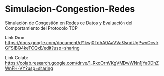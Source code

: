 # Simulacion-Congestion-Redes

Simulación de Congestión en Redes de Datos y Evaluación del Comportamiento del Protocolo TCP

Link Doc: https://docs.google.com/document/d/1kwj0TdhA0AaVVa8lsqdUgPwvOcvIrGFSIBQ4keTCQxE/edit?usp=sharing


Link Colab: https://colab.research.google.com/drive/1_RkoOrnVKgVMDwWNn1jYa0DhZWnFH-VY?usp=sharing
